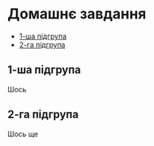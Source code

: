# Домашнє завдання
 * [1-ша підгрупа](#1-ша-підгрупа) <br>
 * [2-га підгрупа](#2-га-підгрупа)
## 1-ша підгрупа
Шось
## 2-га підгрупа
Шось ще
